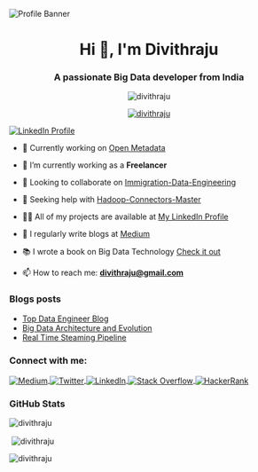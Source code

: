 ![Profile Banner](https://github.com/Divithraju/Divithraju/assets/118492176/b9ce07c8-b393-42a9-b9e0-3d950394faba)

<h1 align="center">Hi 👋, I'm Divithraju</h1>
<h3 align="center">A passionate Big Data developer from India</h3>

<p align="center">
  <img src="https://komarev.com/ghpvc/?username=divithraju&label=Profile%20views&color=0e75b6&style=flat" alt="divithraju" />
</p>

<p align="center">
  <a href="https://github.com/ryo-ma/github-profile-trophy">
    <img src="https://github-profile-trophy.vercel.app/?username=divithraju" alt="divithraju" />
  </a>
</p>

<p align="left">
  <a href="https://www.linkedin.com/in/divithraju/" target="_blank">
    <img align="center" src="https://img.shields.io/badge/LinkedIn-divithraju-blue?logo=linkedin" alt="LinkedIn Profile" />
  </a>
</p>

- 🔭 Currently working on [Open Metadata](https://github.com/Divithraju/OpenMetadata)

- 🌱 I’m currently working as a **Freelancer**

- 👯 Looking to collaborate on [Immigration-Data-Engineering](https://github.com/Divithraju/Immigration-Data-Engineering)

- 🤝 Seeking help with [Hadoop-Connectors-Master](https://github.com/Divithraju/Hadoop-Connectors-Master)

- 👨‍💻 All of my projects are available at [My LinkedIn Profile](https://www.linkedin.com/in/divithraju/)

- 📝 I regularly write blogs at [Medium](https://medium.com/@Divithraju)

- 📚 I wrote a book on Big Data Technology [Check it out](https://drive.google.com/drive/my-drive)

- 📫 How to reach me: **divithraju@gmail.com**

### Blogs posts
- [Top Data Engineer Blog](https://medium.com/@divithraju/top-data-engineering-blogs-1917f1c321b2)
- [Big Data Architecture and Evolution](https://medium.com/@divithraju/big-data-project-architecture-and-evolution-74891ab4a403)
- [Real Time Steaming Pipeline](https://medium.com/@divithraju/building-a-real-time-streaming-pipeline-with-spark-kafka-and-cassandra-a-comprehensive-guide-7123817a0b2e)

<h3 align="left">Connect with me:</h3>
<p align="left">
  <a href="https://medium.com/@Divithraju" target="_blank">
    <img align="center" src="https://img.shields.io/badge/Medium-divithraju-black?logo=medium" alt="Medium" />
  </a>
  <a href="https://twitter.com/divithraju" target="_blank">
    <img align="center" src="https://img.shields.io/badge/Twitter-divithraju-1DA1F2?logo=twitter" alt="Twitter" />
  </a>
  <a href="https://www.linkedin.com/in/divithraju/" target="_blank">
    <img align="center" src="https://img.shields.io/badge/LinkedIn-divithraju-blue?logo=linkedin" alt="LinkedIn" />
  </a>
  <a href="https://stackoverflow.com/users/20546918/divithraju" target="_blank">
    <img align="center" src="https://img.shields.io/badge/Stack%20Overflow-divithraju-F58025?logo=stackoverflow" alt="Stack Overflow" />
  </a>
  <a href="https://www.hackerrank.com/divithraju" target="_blank">
    <img align="center" src="https://img.shields.io/badge/HackerRank-divithraju-2EC866?logo=hackerrank" alt="HackerRank" />
  </a>
</p>

### GitHub Stats

<p align="left">
  <img align="center" src="https://github-readme-stats.vercel.app/api/top-langs?username=divithraju&show_icons=true&locale=en&layout=compact" alt="divithraju" />
</p>

<p>&nbsp;<img align="center" src="https://github-readme-stats.vercel.app/api?username=divithraju&show_icons=true&locale=en" alt="divithraju" /></p>

<p><img align="center" src="https://github-readme-streak-stats.herokuapp.com/?user=divithraju&" alt="divithraju" /></p>
